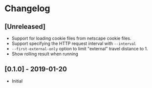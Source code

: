 # Changelog

## [Unreleased]

- Support for loading cookie files from netscape cookie files.
- Support specifying the HTTP request interval with `--interval`
- `--first-external-only` option to limit "external" travel distance to 1.
- Show rolling result when running

## [0.1.0] - 2019-01-20

- Initial

